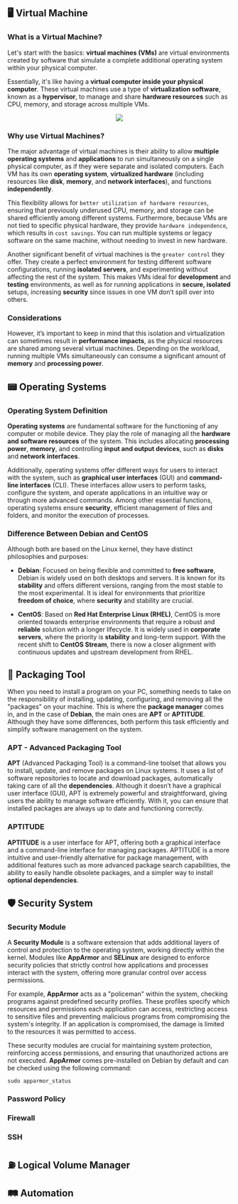 ## 🖥️ Virtual Machine <a id="vm"></a>

### What is a Virtual Machine? <a id="vm-definition"></a>  
Let's start with the basics: **virtual machines (VMs)** are virtual environments created by software that simulate a complete additional operating system within your physical computer.  

Essentially, it's like having a **virtual computer inside your physical computer**. These virtual machines use a type of **virtualization software**, known as a **hypervisor**, to manage and share **hardware resources** such as CPU, memory, and storage across multiple VMs.

<p align="center">
    <img src="https://webimages.mongodb.com/_com_assets/cms/lh54s33za1fuqrg98-VM.jpg?auto=format%252Ccompress"/>
</p>

### Why use Virtual Machines? <a id="vm-purpose"></a>  
The major advantage of virtual machines is their ability to allow **multiple operating systems** and **applications** to run simultaneously on a single physical computer, as if they were separate and isolated computers. Each VM has its own **operating system**, **virtualized hardware** (including resources like **disk**, **memory**, and **network interfaces**), and functions **independently**. 

This flexibility allows for `better utilization of hardware resources`, ensuring that previously underused CPU, memory, and storage can be shared efficiently among different systems. Furthermore, because VMs are not tied to specific physical hardware, they provide `hardware independence`, which results in `cost savings`. You can run multiple systems or legacy software on the same machine, without needing to invest in new hardware.

Another significant benefit of virtual machines is the `greater control` they offer. They create a perfect environment for testing different software configurations, running **isolated servers**, and experimenting without affecting the rest of the system. This makes VMs ideal for **development** and **testing** environments, as well as for running applications in **secure, isolated** setups, increasing **security** since issues in one VM don’t spill over into others.

### Considerations <a id="vm-considerations"></a>  
However, it’s important to keep in mind that this isolation and virtualization can sometimes result in **performance impacts**, as the physical resources are shared among several virtual machines. Depending on the workload, running multiple VMs simultaneously can consume a significant amount of **memory** and **processing power**.

## 📟 Operating Systems <a id="os"></a>

### Operating System Definition <a id="os-definition"></a>  
**Operating systems** are fundamental software for the functioning of any computer or mobile device. They play the role of managing all the **hardware and software resources** of the system. This includes allocating **processing power**, **memory**, and controlling **input and output devices**, such as **disks** and **network interfaces**.

Additionally, operating systems offer different ways for users to interact with the system, such as **graphical user interfaces** (GUI) and **command-line interfaces** (CLI). These interfaces allow users to perform tasks, configure the system, and operate applications in an intuitive way or through more advanced commands. Among other essential functions, operating systems ensure **security**, efficient management of files and folders, and monitor the execution of processes.

### Difference Between Debian and CentOS <a id="debian-centos"></a>  
Although both are based on the Linux kernel, they have distinct philosophies and purposes:

- **Debian**: Focused on being flexible and committed to **free software**, Debian is widely used on both desktops and servers. It is known for its **stability** and offers different versions, ranging from the most stable to the most experimental. It is ideal for environments that prioritize **freedom of choice**, where **security** and stability are crucial.

- **CentOS**: Based on **Red Hat Enterprise Linux (RHEL)**, CentOS is more oriented towards enterprise environments that require a robust and **reliable** solution with a longer lifecycle. It is widely used in **corporate servers**, where the priority is **stability** and long-term support. With the recent shift to **CentOS Stream**, there is now a closer alignment with continuous updates and upstream development from RHEL.

## 🧰 Packaging Tool <a id="pack"></a>

When you need to install a program on your PC, something needs to take on the responsibility of installing, updating, configuring, and removing all the "packages" on your machine. This is where the **package manager** comes in, and in the case of **Debian**, the main ones are **APT** or **APTITUDE**. Although they have some differences, both perform this task efficiently and simplify software management on the system.

### APT - Advanced Packaging Tool <a id="apt"></a>  
**APT** (Advanced Packaging Tool) is a command-line toolset that allows you to install, update, and remove packages on Linux systems. It uses a list of software repositories to locate and download packages, automatically taking care of all the **dependencies**. Although it doesn’t have a graphical user interface (GUI), APT is extremely powerful and straightforward, giving users the ability to manage software efficiently. With it, you can ensure that installed packages are always up to date and functioning correctly.

### APTITUDE <a id="aptitude"></a>  
**APTITUDE** is a user interface for APT, offering both a graphical interface and a command-line interface for managing packages. APTITUDE is a more intuitive and user-friendly alternative for package management, with additional features such as more advanced package search capabilities, the ability to easily handle obsolete packages, and a simpler way to install **optional dependencies**.

## 🛡️ Security System <a id="ssystem"></a>

### Security Module <a id="smodule"></a>

A **Security Module** is a software extension that adds additional layers of control and protection to the operating system, working directly within the kernel. Modules like **AppArmor** and **SELinux** are designed to enforce security policies that strictly control how applications and processes interact with the system, offering more granular control over access permissions.

For example, **AppArmor** acts as a "policeman" within the system, checking programs against predefined security profiles. These profiles specify which resources and permissions each application can access, restricting access to sensitive files and preventing malicious programs from compromising the system's integrity. If an application is compromised, the damage is limited to the resources it was permitted to access.

These security modules are crucial for maintaining system protection, reinforcing access permissions, and ensuring that unauthorized actions are not executed. **AppArmor** comes pre-installed on Debian by default and can be checked using the following command:

```
sudo apparmor_status
```

### Password Policy <a id="password"></a>
### Firewall <a id="firewall"></a>
### SSH <a id="ssh"></a>
## ⛽ Logical Volume Manager <a id="lvm"></a>
## 🛤️ Automation <a id="automation"></a>
